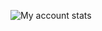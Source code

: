 ![My account stats](https://github-readme-stats.vercel.app/api?username=user93390&show_icons=true&theme=omni)

